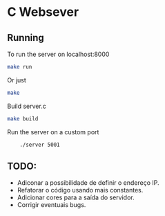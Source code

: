 # C Websever

## Running

To run the server on localhost:8000 

```bash
make run 
```

Or just

```bash
make
```

Build server.c

```bash
make build
```

Run the server on a custom port

```bash
    ./server 5001
```

## TODO:

- Adiconar a possibilidade de definir o endereço IP.
- Refatorar o código usando mais constantes.
- Adicionar cores para a saída do servidor.
- Corrigir eventuais bugs.
